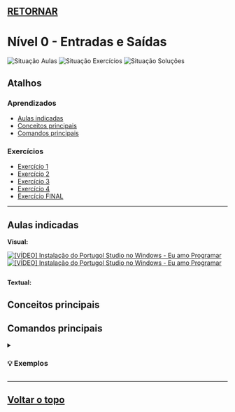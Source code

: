 ## [RETORNAR](https://github.com/stallone-dev/Portugol-2022-Acervo)

# Nível 0 - Entradas e Saídas
![Situação Aulas](https://img.shields.io/badge/AULAS-Em%20construção-orange?style=for-the-badge)
![Situação Exercícios](https://img.shields.io/badge/EXERCÍCIOS-CONCLUÍDO-success?style=for-the-badge)
![Situação Soluções](https://img.shields.io/badge/SOLUÇÕES-CONCLUÍDO-success?style=for-the-badge)

## Atalhos

### Aprendizados
* [Aulas indicadas](#aulas-indicadas)
* [Conceitos principais](#conceitos-principais)
* [Comandos principais](#comandos-principais)

### Exercícios
* [Exercício 1](./Exercicio_01.por)
* [Exercício 2](./Exercicio_02.por)
* [Exercício 3](./Exercicio_03.por)
* [Exercício 4](./Exercicio_04.por)
* [Exercício FINAL](./Exercicio_FINAL.por)

***

## Aulas indicadas

**Visual:**

<div style="display: inline-block;">
<a href="https://youtu.be/iEVLDKOLgQk" target="_blank">
<img src="https://img.youtube.com/vi/iEVLDKOLgQk/0.jpg" alt="[VÍDEO] Instalação do Portugol Studio no Windows - Eu amo Programar">
<a href="https://youtu.be/iEVLDKOLgQk" target="_blank">
<img src="https://img.youtube.com/vi/iEVLDKOLgQk/0.jpg" alt="[VÍDEO] Instalação do Portugol Studio no Windows - Eu amo Programar">
</a>
</p>


</div>


**Textual:**

## Conceitos principais

## Comandos principais

<details>
<summary><h3>💡 Exemplos</h3></summary>

**Exemplo 1:**

~~~portugol
    escreva("Olá Mundo!")
~~~
</details>

***

## [Voltar o topo](#retornar)
